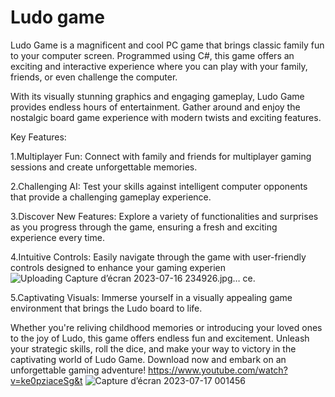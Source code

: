 # Ludo game

Ludo Game is a magnificent and cool PC game that brings classic family fun to your computer screen. Programmed using C#, this game offers an exciting and interactive experience where you can play with your family, friends, or even challenge the computer.

With its visually stunning graphics and engaging gameplay, Ludo Game provides endless hours of entertainment. Gather around and enjoy the nostalgic board game experience with modern twists and exciting features.

Key Features:

1.Multiplayer Fun: Connect with family and friends for multiplayer gaming sessions and create unforgettable memories.

2.Challenging AI: Test your skills against intelligent computer opponents that provide a challenging gameplay experience.

3.Discover New Features: Explore a variety of functionalities and surprises as you progress through the game, ensuring a fresh and exciting experience every time.

4.Intuitive Controls: Easily navigate through the game with user-friendly controls designed to enhance your gaming experien![Uploading Capture d’écran 2023-07-16 234926.jpg…]()
ce.

5.Captivating Visuals: Immerse yourself in a visually appealing game environment that brings the Ludo board to life.

Whether you're reliving childhood memories or introducing your loved ones to the joy of Ludo, this game offers endless fun and excitement. Unleash your strategic skills, roll the dice, and make your way to victory in the captivating world of Ludo Game. Download now and embark on an unforgettable gaming adventure!
https://www.youtube.com/watch?v=ke0pziaceSg&t
![Capture d’écran 2023-07-17 001456](https://github.com/ChiccOussama/Ludo_game/assets/36731728/ffd6db5b-12e7-4ae5-8bbe-d93a380755d3)
